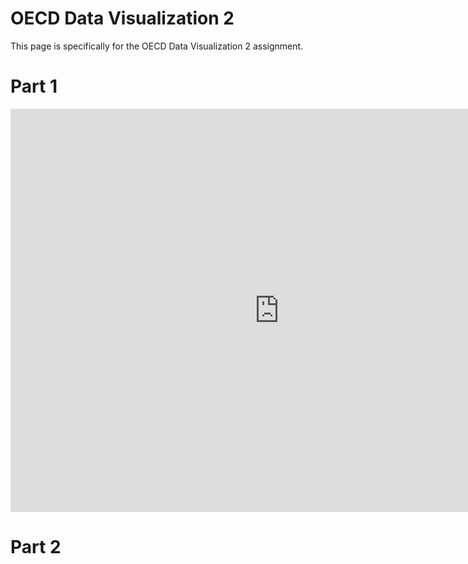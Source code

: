 # OECD Data Visualization 2
This page is specifically for the OECD Data Visualization 2 assignment.

# Part 1

<iframe src="https://data.oecd.org/chart/5COS" width="860" height="645" style="border: 0" mozallowfullscreen="true" webkitallowfullscreen="true" allowfullscreen="true"><a href="https://data.oecd.org/chart/5COS" target="_blank">OECD Chart: General government debt, Total, % of GDP, Annual, 2015</a></iframe>

# Part 2
